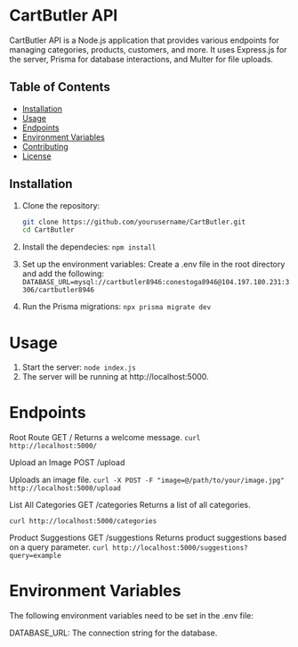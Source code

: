 # CartButler API

CartButler API is a Node.js application that provides various endpoints for managing categories, products, customers, and more. It uses Express.js for the server, Prisma for database interactions, and Multer for file uploads.

## Table of Contents

- [Installation](#installation)
- [Usage](#usage)
- [Endpoints](#endpoints)
- [Environment Variables](#environment-variables)
- [Contributing](#contributing)
- [License](#license)

## Installation

1. Clone the repository:

   ```sh
   git clone https://github.com/yourusername/CartButler.git
   cd CartButler
   ```
2. Install the dependecies:
```npm install```

3. Set up the environment variables: 
Create a .env file in the root directory and add the following:
```DATABASE_URL=mysql://cartbutler8946:conestoga8946@104.197.180.231:3306/cartbutler8946```
4. Run the Prisma migrations:
```npx prisma migrate dev```

# Usage
1. Start the server:
```node index.js```
2. The server will be running at http://localhost:5000.

# Endpoints
Root Route
GET /
Returns a welcome message.
```curl http://localhost:5000/```

Upload an Image
POST /upload

Uploads an image file.
```curl -X POST -F "image=@/path/to/your/image.jpg" http://localhost:5000/upload```

List All Categories
GET /categories
Returns a list of all categories.

```curl http://localhost:5000/categories```

Product Suggestions
GET /suggestions
Returns product suggestions based on a query parameter.
```curl http://localhost:5000/suggestions?query=example```

# Environment Variables
The following environment variables need to be set in the .env file:

DATABASE_URL: The connection string for the database.